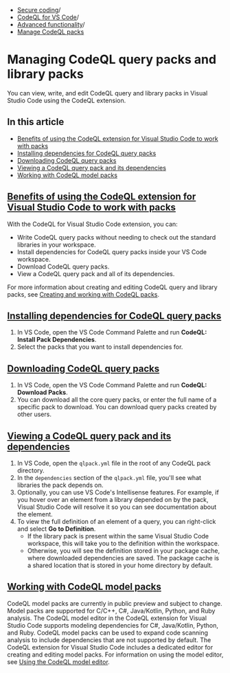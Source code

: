   * [Secure coding](https://docs.github.com/en/code-security "Secure coding")/
  * [CodeQL for VS Code](https://docs.github.com/en/code-security/codeql-for-vs-code "CodeQL for VS Code")/
  * [Advanced functionality](https://docs.github.com/en/code-security/codeql-for-vs-code/using-the-advanced-functionality-of-the-codeql-for-vs-code-extension "Advanced functionality")/
  * [Manage CodeQL packs](https://docs.github.com/en/code-security/codeql-for-vs-code/using-the-advanced-functionality-of-the-codeql-for-vs-code-extension/managing-codeql-packs "Manage CodeQL packs")


# Managing CodeQL query packs and library packs
You can view, write, and edit CodeQL query and library packs in Visual Studio Code using the CodeQL extension.
## In this article
  * [Benefits of using the CodeQL extension for Visual Studio Code to work with packs](https://docs.github.com/en/code-security/codeql-for-vs-code/using-the-advanced-functionality-of-the-codeql-for-vs-code-extension/managing-codeql-packs#benefits-of-using-the-codeql-extension-for-visual-studio-code-to-work-with-packs)
  * [Installing dependencies for CodeQL query packs](https://docs.github.com/en/code-security/codeql-for-vs-code/using-the-advanced-functionality-of-the-codeql-for-vs-code-extension/managing-codeql-packs#installing-dependencies-for-codeql-query-packs)
  * [Downloading CodeQL query packs](https://docs.github.com/en/code-security/codeql-for-vs-code/using-the-advanced-functionality-of-the-codeql-for-vs-code-extension/managing-codeql-packs#downloading-codeql-query-packs)
  * [Viewing a CodeQL query pack and its dependencies](https://docs.github.com/en/code-security/codeql-for-vs-code/using-the-advanced-functionality-of-the-codeql-for-vs-code-extension/managing-codeql-packs#viewing-a-codeql-query-pack-and-its-dependencies)
  * [Working with CodeQL model packs](https://docs.github.com/en/code-security/codeql-for-vs-code/using-the-advanced-functionality-of-the-codeql-for-vs-code-extension/managing-codeql-packs#working-with-codeql-model-packs)


## [Benefits of using the CodeQL extension for Visual Studio Code to work with packs](https://docs.github.com/en/code-security/codeql-for-vs-code/using-the-advanced-functionality-of-the-codeql-for-vs-code-extension/managing-codeql-packs#benefits-of-using-the-codeql-extension-for-visual-studio-code-to-work-with-packs)
With the CodeQL for Visual Studio Code extension, you can:
  * Write CodeQL query packs without needing to check out the standard libraries in your workspace.
  * Install dependencies for CodeQL query packs inside your VS Code workspace.
  * Download CodeQL query packs.
  * View a CodeQL query pack and all of its dependencies.


For more information about creating and editing CodeQL query and library packs, see [Creating and working with CodeQL packs](https://docs.github.com/en/code-security/codeql-cli/using-the-advanced-functionality-of-the-codeql-cli/creating-and-working-with-codeql-packs).
## [Installing dependencies for CodeQL query packs](https://docs.github.com/en/code-security/codeql-for-vs-code/using-the-advanced-functionality-of-the-codeql-for-vs-code-extension/managing-codeql-packs#installing-dependencies-for-codeql-query-packs)
  1. In VS Code, open the VS Code Command Palette and run **CodeQL: Install Pack Dependencies**.
  2. Select the packs that you want to install dependencies for.


## [Downloading CodeQL query packs](https://docs.github.com/en/code-security/codeql-for-vs-code/using-the-advanced-functionality-of-the-codeql-for-vs-code-extension/managing-codeql-packs#downloading-codeql-query-packs)
  1. In VS Code, open the VS Code Command Palette and run **CodeQL: Download Packs**.
  2. You can download all the core query packs, or enter the full name of a specific pack to download. You can download query packs created by other users.


## [Viewing a CodeQL query pack and its dependencies](https://docs.github.com/en/code-security/codeql-for-vs-code/using-the-advanced-functionality-of-the-codeql-for-vs-code-extension/managing-codeql-packs#viewing-a-codeql-query-pack-and-its-dependencies)
  1. In VS Code, open the `qlpack.yml` file in the root of any CodeQL pack directory.
  2. In the `dependencies` section of the `qlpack.yml` file, you'll see what libraries the pack depends on.
  3. Optionally, you can use VS Code's Intellisense features. For example, if you hover over an element from a library depended on by the pack, Visual Studio Code will resolve it so you can see documentation about the element.
  4. To view the full definition of an element of a query, you can right-click and select **Go to Definition**.
     * If the library pack is present within the same Visual Studio Code workspace, this will take you to the definition within the workspace.
     * Otherwise, you will see the definition stored in your package cache, where downloaded dependencies are saved. The package cache is a shared location that is stored in your home directory by default.


## [Working with CodeQL model packs](https://docs.github.com/en/code-security/codeql-for-vs-code/using-the-advanced-functionality-of-the-codeql-for-vs-code-extension/managing-codeql-packs#working-with-codeql-model-packs)
CodeQL model packs are currently in public preview and subject to change. Model packs are supported for C/C++, C#, Java/Kotlin, Python, and Ruby analysis.
The CodeQL model editor in the CodeQL extension for Visual Studio Code supports modeling dependencies for C#, Java/Kotlin, Python, and Ruby.
CodeQL model packs can be used to expand code scanning analysis to include dependencies that are not supported by default. The CodeQL extension for Visual Studio Code includes a dedicated editor for creating and editing model packs. For information on using the model editor, see [Using the CodeQL model editor](https://docs.github.com/en/code-security/codeql-for-vs-code/using-the-advanced-functionality-of-the-codeql-for-vs-code-extension/using-the-codeql-model-editor).
